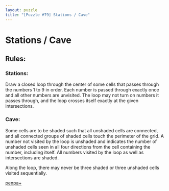 ```yaml
---
layout: puzzle
title: "[Puzzle #79] Stations / Cave"
---
```


# Stations / Cave

## Rules:

### Stations:

Draw a closed loop through the center of some cells that passes through the numbers 1 to 9 in order. Each number is passed through exactly once and all other numbers are unvisited. The loop may not turn on numbers it passes through, and the loop crosses itself exactly at the given intersections.

### Cave:

Some cells are to be shaded such that all unshaded cells are connected, and all connected groups of shaded cells touch the perimeter of the grid. A number not visited by the loop is unshaded and indicates the number of unshaded cells seen in all four directions from the cell containing the number, including itself. All numbers visited by the loop as well as intersections are shaded.

Along the loop, there may never be three shaded or three unshaded cells visited sequentially. 

[penpa+](https://tinyurl.com/24vxxksy)
